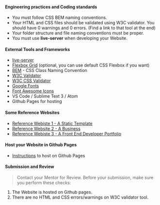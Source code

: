 #### Engineering practices and Coding standards
- You must follow CSS BEM naming conventions.
- Your HTML and CSS files should be validated using W3C validator. You should have 0 warnings and 0 errors. (Find a link to that tool at the end)
- Your folder structure and file naming conventions must be proper.
- You must use **live-server** when developing your Website.

#### External Tools and Frameworks
- [live-server](https://www.npmjs.com/package/live-server)
- [Flexbox Grid](http://flexboxgrid.com/) (optional, you can use default CSS Flexbox if you want)
- [BEM](http://getbem.com/) - CSS Class Naming Convention
- [W3C Validator](https://validator.w3.org/)
- [W3C CSS Validator](https://jigsaw.w3.org/css-validator/)
- [Google Fonts](https://fonts.google.com/)
- [Font Awesome Icons](https://fontawesome.com/icons?d=gallery)
- VS Code / Sublime Text 3 / Atom
- Github Pages for hosting

#### Some Reference Websites
- [Reference Webiste 1 - A Static Template](http://themes.semicolonweb.com/html/canvas/index.html#)
- [Reference Website 2 - A Business](https://www.apple.com/)
- [Reference Webiste 3 - A Front End Developer Portfolio](http://mattfarley.ca/)

#### Host your Website in Github Pages
- [Instructions](https://pages.github.com/) to host on Github Pages

#### Submission and Review
> Contact your Mentor for Review. Before your submission, make sure you perform these checks:
1. The Website is hosted on Github pages.
2. There are no HTML and CSS errors/warnings on W3C validator tool.
